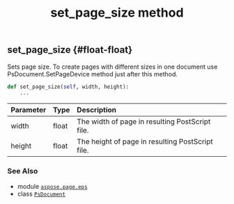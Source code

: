 ﻿---
title: set_page_size method
second_title: Aspose.Page for Python via .NET API References
description: 
type: docs
weight: 400
url: /python-net/aspose.page.eps/psdocument/set_page_size/
is_root: false
---

## set_page_size {#float-float}

Sets page size. To create pages with different sizes in one document use PsDocument.SetPageDevice 
method just after this method.



```python
def set_page_size(self, width, height):
    ...
```


| Parameter | Type | Description |
| :- | :- | :- |
| width | float | The width of page in resulting PostScript file. |
| height | float | The height of page in resulting PostScript file. |



### See Also
* module [`aspose.page.eps`](../../)
* class [`PsDocument`](/page/python-net/aspose.page.eps/psdocument)
